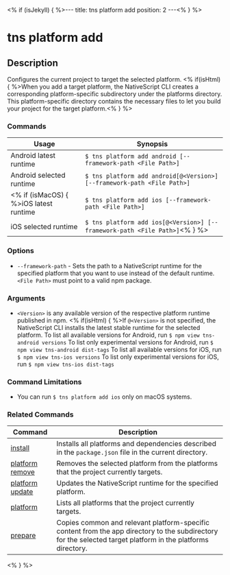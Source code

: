 <% if (isJekyll) { %>---
title: tns platform add
position: 2
---<% } %>

# tns platform add

## Description

Configures the current project to target the selected platform. <% if(isHtml) { %>When you add a target platform, the NativeScript CLI creates a corresponding platform-specific subdirectory under the platforms directory. This platform-specific directory contains the necessary files to let you build your project for the target platform.<% } %>

### Commands

Usage | Synopsis
------|-------
Android latest runtime | `$ tns platform add android [--framework-path <File Path>]`
Android selected runtime | `$ tns platform add android[@<Version>] [--framework-path <File Path>]`
<% if (isMacOS) { %>iOS latest runtime | `$ tns platform add ios [--framework-path <File Path>]`
iOS selected runtime | `$ tns platform add ios[@<Version>] [--framework-path <File Path>]`<% } %>

### Options

* `--framework-path` - Sets the path to a NativeScript runtime for the specified platform that you want to use instead of the default runtime. `<File Path>` must point to a valid npm package.

### Arguments

* `<Version>` is any available version of the respective platform runtime published in npm. <% if(isHtml) { %>If `@<Version>` is not specified, the NativeScript CLI installs the latest stable runtime for the selected platform.
To list all available versions for Android, run `$ npm view tns-android versions`
To list only experimental versions for Android, run `$ npm view tns-android dist-tags`
To list all available versions for iOS, run `$ npm view tns-ios versions`
To list only experimental versions for iOS, run `$ npm view tns-ios dist-tags`

### Command Limitations

* You can run `$ tns platform add ios` only on macOS systems.

### Related Commands

Command | Description
----------|----------
[install](install.html) | Installs all platforms and dependencies described in the `package.json` file in the current directory.
[platform remove](platform-remove.html) | Removes the selected platform from the platforms that the project currently targets.
[platform update](platform-update.html) | Updates the NativeScript runtime for the specified platform.
[platform](platform.html) | Lists all platforms that the project currently targets.
[prepare](prepare.html) | Copies common and relevant platform-specific content from the app directory to the subdirectory for the selected target platform in the platforms directory.
<% } %>
